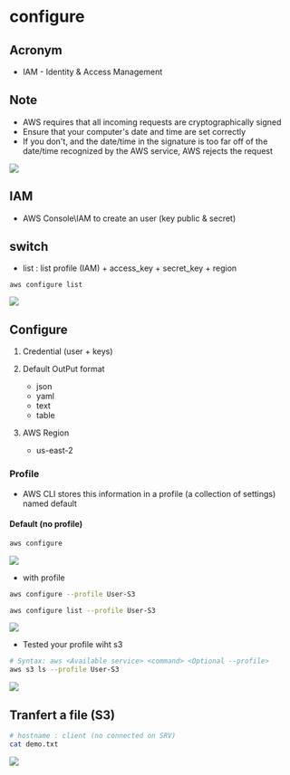 # configure

## Acronym
* IAM - Identity & Access Management

## Note
* AWS requires that all incoming requests are cryptographically signed
* Ensure that your computer's date and time are set correctly
* If you don't, and the date/time in the signature is too
  far off of the date/time recognized by the AWS service, AWS rejects the request

[<img src="https://i.imgur.com/NxScs6K.png">](https://i.imgur.com/NxScs6K.png)

## IAM
* AWS Console\IAM to create an user (key public & secret)

## switch
* list : list profile (IAM) + access_key + secret_key + region
````
aws configure list
````
[<img src="https://i.imgur.com/CsGHtNf.png">](https://i.imgur.com/CsGHtNf.png)

## Configure
1) Credential (user + keys)

2) Default OutPut format
    * json
    * yaml
    * text
    * table
  
3) AWS Region
    * us-east-2

### Profile
* AWS CLI stores this information in a profile (a collection of settings) named default

#### Default (no profile)
````Bash
aws configure 
````
[<img src="https://i.imgur.com/MEe4PSd.png">](https://i.imgur.com/MEe4PSd.png)

* with profile
````Bash
aws configure --profile User-S3
````

````Bash
aws configure list --profile User-S3
````
[<img src="https://i.imgur.com/cGNMp83.png">](https://i.imgur.com/cGNMp83.png)

* Tested your profile wiht s3

````Bash
# Syntax: aws <Available service> <command> <Optional --profile>
aws s3 ls --profile User-S3
````
[<img src="https://i.imgur.com/mfBnr2s.png">](https://i.imgur.com/mfBnr2s.png)


## Tranfert a file (S3)
````Bash
# hostname : client (no connected on SRV)
cat demo.txt
````
[<img src="https://i.imgur.com/cECFTBU.png">](https://i.imgur.com/cECFTBU.png)
